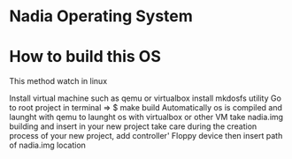# Nadia Operating System
# How to build this OS

This method watch in linux
 
Install virtual machine such as qemu or virtualbox
install mkdosfs utility
Go to root project in terminal
=> $ make build
Automatically os is compiled and launght with qemu
to launght os with virtualbox or other VM take nadia.img building and 
insert in your new project 
take care during the creation process of your new project, add controller' Floppy device then insert path of nadia.img location

